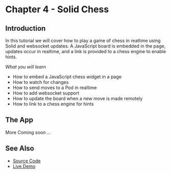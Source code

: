 # Chapter 4 - Solid Chess

## Introduction

In this tutorial we will cover how to play a game of chess in reatlime using Solid and websocket updates.  A JavaScript board is embedded in the page, updates occur in realtime, and a link is provided to a chess engine to enable hints.

*What you will learn*

* How to embed a JavaScript chess widget in a page
* How to watch for changes
* How to send moves to a Pod in realtime
* How to add websocket support
* How to update the board when a new move is made remotely
* How to link to a chess engine for hints

## The App


More Coming soon ...


## See Also

* [Source Code](https://github.com/melvincarvalho/chess)
* [Live Demo](http://melvincarvalho.github.io/chess/)
